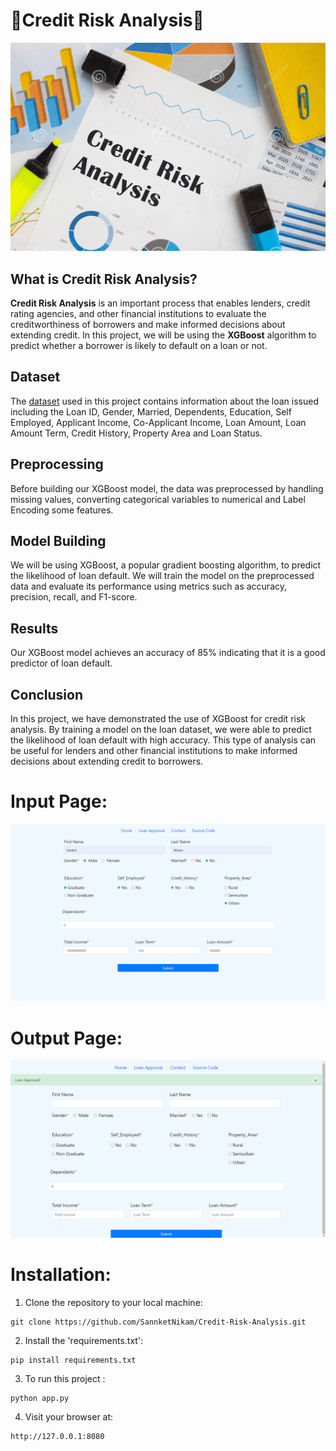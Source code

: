 # 🏦Credit Risk Analysis💸

<img src="./static/images/Credit-Risk-Analysis.jpg"/>

## What is Credit Risk Analysis?
**Credit Risk Analysis** is an important process that enables lenders, credit rating agencies, and other financial institutions to evaluate the creditworthiness of borrowers and make informed decisions about extending credit. In this project, we will be using the **XGBoost** algorithm to predict whether a borrower is likely to default on a loan or not.

## Dataset
The <a href="./Data/">dataset</a> used in this project contains information about the loan issued including the Loan ID, Gender, Married, Dependents, Education, Self Employed, Applicant Income, Co-Applicant Income, Loan Amount, Loan Amount Term, Credit History, Property Area and Loan Status.

## Preprocessing
Before building our XGBoost model, the data was preprocessed by handling missing values, converting categorical variables to numerical and Label Encoding some features.

## Model Building
We will be using XGBoost, a popular gradient boosting algorithm, to predict the likelihood of loan default. We will train the model on the preprocessed data and evaluate its performance using metrics such as accuracy, precision, recall, and F1-score.

## Results
Our XGBoost model achieves an accuracy of 85% indicating that it is a good predictor of loan default.

## Conclusion
In this project, we have demonstrated the use of XGBoost for credit risk analysis. By training a model on the loan dataset, we were able to predict the likelihood of loan default with high accuracy. This type of analysis can be useful for lenders and other financial institutions to make informed decisions about extending credit to borrowers.

# Input Page:
<img src="./static/images/Screenshot%20(1).png"/>

# Output Page:
<img src="./static/images/Screenshot%202023-03-28%20094921.png"/>

# Installation:
1. Clone the repository to your local machine:
```
git clone https://github.com/SannketNikam/Credit-Risk-Analysis.git
```

2. Install the 'requirements.txt':
```
pip install requirements.txt
```

3. To run this project :
```
python app.py
```

4. Visit your browser at:
```
http://127.0.0.1:8080
```
